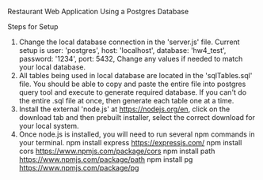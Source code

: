 Restaurant Web Application
Using a Postgres Database

Steps for Setup
1)  Change the local database connection in the 'server.js' file. Current setup is
      user: 'postgres',
      host: 'localhost',
      database: 'hw4_test',
      password: '1234',
      port: 5432,
    Change any values if needed to match your local database.
2)  All tables being used in local database are located in the 'sqlTables.sql' file. You should be able to copy and paste the entire file into postgres query tool and execute to generate required database. If you can't do the entire .sql file at once, then
    generate each table one at a time.
3) Install the external 'node.js' at https://nodejs.org/en, click on the download tab and then prebuilt installer, select the correct download for your local system.
4) Once node.js is installed, you will need to run several npm commands in your terminal.
     npm install express     https://expressjs.com/
     npm install cors        https://www.npmjs.com/package/cors
     npm install path        https://www.npmjs.com/package/path
     npm install pg          https://www.npmjs.com/package/pg
